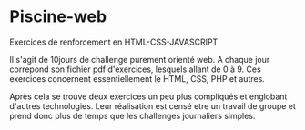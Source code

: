 # Piscine-web
Exercices de renforcement en HTML-CSS-JAVASCRIPT

Il s'agit de 10jours de challenge purement orienté web.
A chaque jour correpond son fichier pdf d'exercices, lesquels allant de 0 à 9.
Ces exercices concernent essentiellement le HTML, CSS, PHP et autres.

Après cela se trouve deux exercices un peu plus compliqués et englobant d'autres technologies.
Leur réalisation est censé etre un travail de groupe et prend donc plus de temps que les challenges journaliers simples.
